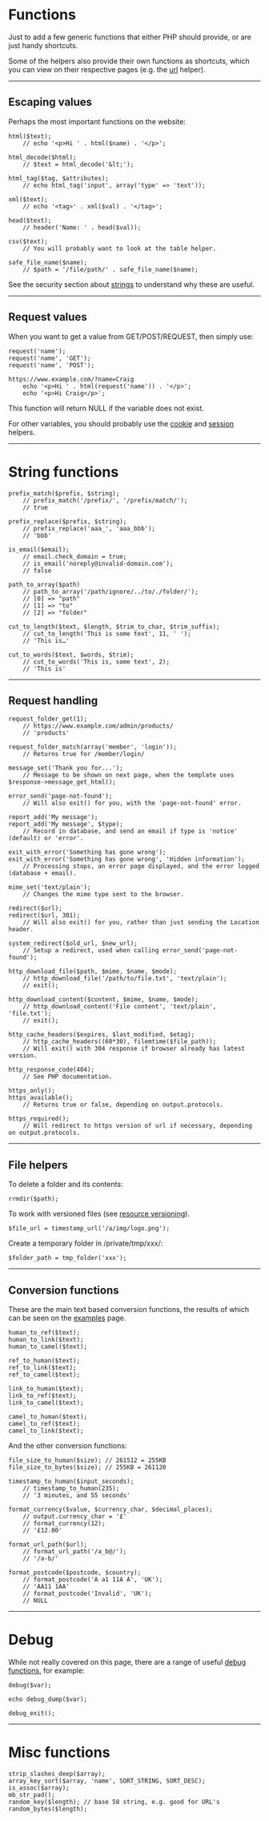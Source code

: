# Functions

Just to add a few generic functions that either PHP should provide, or are just handy shortcuts.

Some of the helpers also provide their own functions as shortcuts, which you can view on their respective pages (e.g. the [url](../../doc/helpers/url.md) helper).

---

## Escaping values

Perhaps the most important functions on the website:

	html($text);
		// echo '<p>Hi ' . html($name) . '</p>';

	html_decode($html);
		// $text = html_decode('&lt;');

	html_tag($tag, $attributes);
		// echo html_tag('input', array('type' => 'text'));

	xml($text);
		// echo '<tag>' . xml($val) . '</tag>';

	head($text);
		// header('Name: ' . head($val));

	csv($text);
		// You will probably want to look at the table helper.

	safe_file_name($name);
		// $path = '/file/path/' . safe_file_name($name);

See the security section about [strings](../../doc/security/strings.md) to understand why these are useful.

---

## Request values

When you want to get a value from GET/POST/REQUEST, then simply use:

	request('name');
	request('name', 'GET');
	request('name', 'POST');

	https://www.example.com/?name=Craig
		echo '<p>Hi ' . html(request('name')) . '</p>';
		echo '<p>Hi Craig</p>';

This function will return NULL if the variable does not exist.

For other variables, you should probably use the [cookie](../../doc/helpers/cookie.md) and [session](../../doc/helpers/session.md) helpers.

---

# String functions

	prefix_match($prefix, $string);
		// prefix_match('/prefix/', '/prefix/match/');
		// true

	prefix_replace($prefix, $string);
		// prefix_replace('aaa_', 'aaa_bbb');
		// 'bbb'

	is_email($email);
		// email.check_domain = true;
		// is_email('noreply@invalid-domain.com');
		// false

	path_to_array($path)
		// path_to_array('/path/ignore/../to/./folder/');
		// [0] => "path"
		// [1] => "to"
		// [2] => "folder"

	cut_to_length($text, $length, $trim_to_char, $trim_suffix);
		// cut_to_length('This is some text', 11, ' ');
		// 'This is…'

	cut_to_words($text, $words, $trim);
		// cut_to_words('This is, some text', 2);
		// 'This is'

---

## Request handling

	request_folder_get(1);
		// https://www.example.com/admin/products/
		// 'products'

	request_folder_match(array('member', 'login'));
		// Returns true for /member/login/

	message_set('Thank you for...');
		// Message to be shown on next page, when the template uses $response->message_get_html();

	error_send('page-not-found');
		// Will also exit() for you, with the 'page-not-found' error.

	report_add('My message');
	report_add('My message', $type);
		// Record in database, and send an email if type is 'notice' (default) or 'error'.

	exit_with_error('Something has gone wrong');
	exit_with_error('Something has gone wrong', 'Hidden information');
		// Processing stops, an error page displayed, and the error logged (database + email).

	mime_set('text/plain');
		// Changes the mime type sent to the browser.

	redirect($url);
	redirect($url, 301);
		// Will also exit() for you, rather than just sending the Location header.

	system_redirect($old_url, $new_url);
		// Setup a redirect, used when calling error_send('page-not-found');

	http_download_file($path, $mime, $name, $mode);
		// http_download_file('/path/to/file.txt', 'text/plain');
		// exit();

	http_download_content($content, $mime, $name, $mode);
		// http_download_content('File content', 'text/plain', 'file.txt');
		// exit();

	http_cache_headers($expires, $last_modified, $etag);
		// http_cache_headers((60*30), filemtime($file_path));
		// Will exit() with 304 response if browser already has latest version.

	http_response_code(404);
		// See PHP documentation.

	https_only();
	https_available();
		// Returns true or false, depending on output.protocols.

	https_required();
		// Will redirect to https version of url if necessary, depending on output.protocols.

---

## File helpers

To delete a folder and its contents:

	rrmdir($path);

To work with versioned files (see [resource versioning](../../doc/setup/resources.md)).

	$file_url = timestamp_url('/a/img/logo.png');

Create a temporary folder in /private/tmp/xxx/:

	$folder_path = tmp_folder('xxx');

---

## Conversion functions

These are the main text based conversion functions, the results of which can be seen on the [examples](/examples/conversions/) page.

	human_to_ref($text);
	human_to_link($text);
	human_to_camel($text);

	ref_to_human($text);
	ref_to_link($text);
	ref_to_camel($text);

	link_to_human($text);
	link_to_ref($text);
	link_to_camel($text);

	camel_to_human($text);
	camel_to_ref($text);
	camel_to_link($text);

And the other conversion functions:

	file_size_to_human($size); // 261512 = 255KB
	file_size_to_bytes($size); // 255KB = 261120

	timestamp_to_human($input_seconds);
		// timestamp_to_human(235);
		// '3 minutes, and 55 seconds'

	format_currency($value, $currency_char, $decimal_places);
		// output.currency_char = '£'
		// format_currency(12);
		// '£12.00'

	format_url_path($url);
		// format_url_path('/a_b@/');
		// '/a-b/'

	format_postcode($postcode, $country);
		// format_postcode('A a1 11A A', 'UK');
		// 'AA11 1AA'
		// format_postcode('Invalid', 'UK');
		// NULL

---

# Debug

While not really covered on this page, there are a range of useful [debug functions](../../doc/setup/debug.md), for example:

	debug($var);

	echo debug_dump($var);

	debug_exit();

---

# Misc functions

	strip_slashes_deep($array);
	array_key_sort($array, 'name', SORT_STRING, SORT_DESC);
	is_assoc($array);
	mb_str_pad();
	random_key($length); // base 58 string, e.g. good for URL's
	random_bytes($length);
